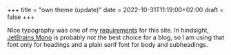 +++
title = "own theme (update)"
date =  2022-10-31T11:19:00+02:00
draft = false
+++

Nice typography was one of my [requirements](/blog/2021/own-theme) for this site. In hindsight, [JetBrains Mono](https://www.jetbrains.com/lp/mono/) is probably not the best choice for a blog, so I am using that font only for headings and a plain serif font for body and subheadings.
